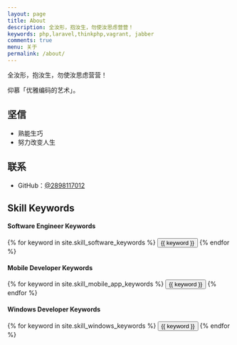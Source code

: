 ```yaml
---
layout: page
title: About
description: 全汝形，抱汝生，勿使汝思虑营营！
keywords: php,laravel,thinkphp,vagrant, jabber
comments: true
menu: 关于
permalink: /about/
---
```


全汝形，抱汝生，勿使汝思虑营营！

仰慕「优雅编码的艺术」。

## 坚信

* 熟能生巧
* 努力改变人生

## 联系

* GitHub：[@2898117012](https://github.com/2898117012)

## Skill Keywords

#### Software Engineer Keywords
<div class="btn-inline">
    {% for keyword in site.skill_software_keywords %}
    <button class="btn btn-outline" type="button">{{ keyword }}</button>
    {% endfor %}
</div>

#### Mobile Developer Keywords
<div class="btn-inline">
    {% for keyword in site.skill_mobile_app_keywords %}
    <button class="btn btn-outline" type="button">{{ keyword }}</button>
    {% endfor %}
</div>

#### Windows Developer Keywords
<div class="btn-inline">
    {% for keyword in site.skill_windows_keywords %}
    <button class="btn btn-outline" type="button">{{ keyword }}</button>
    {% endfor %}
</div>
